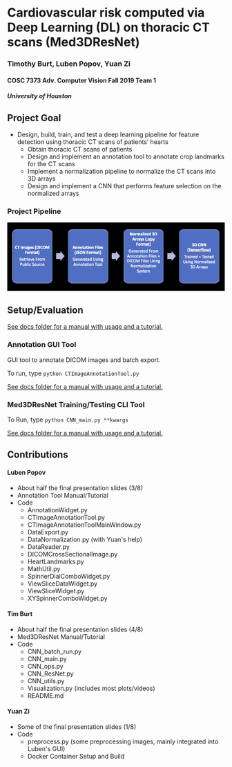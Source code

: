 # Cardiovascular risk computed via Deep Learning (DL) on thoracic CT scans (Med3DResNet)

### Timothy Burt, Luben Popov, Yuan Zi
#### COSC 7373 Adv. Computer Vision Fall 2019 Team 1
##### University of Houston

## Project Goal
+ Design, build, train, and test a deep learning pipeline for feature detection using thoracic CT scans of patients’ hearts
  + Obtain thoracic CT scans of patients
  + Design and implement an annotation tool to annotate crop landmarks for the CT scans
  + Implement a normalization pipeline to normalize the CT scans into 3D arrays
  + Design and implement a CNN that performs feature selection on the normalized arrays
 
### Project Pipeline
![image](images/project_pipeline.png)

## Setup/Evaluation
[See docs folder for a manual with usage and a tutorial.](documentation/SetupTutorial.pdf)

### Annotation GUI Tool
GUI tool to annotate DICOM images and batch export.

To run, type `python CTImageAnnotationTool.py`

[See docs folder for a manual with usage and a tutorial.](documentation/CTImageAnnotationToolManual.pdf)

### Med3DResNet Training/Testing CLI Tool
To Run, type `python CNN_main.py **kwargs`

[See docs folder for a manual with usage and a tutorial.](documentation/Med3DResNetManual.pdf)

## Contributions

#### Luben Popov
* About half the final presentation slides (3/8)
* Annotation Tool Manual/Tutorial
* Code
  * AnnotationWidget.py
  * CTImageAnnotationTool.py
  * CTImageAnnotationToolMainWindow.py
  * DataExport.py
  * DataNormalization.py (with Yuan's help)
  * DataReader.py
  * DICOMCrossSectionalImage.py
  * HeartLandmarks.py
  * MathUtil.py
  * SpinnerDialComboWidget.py
  * ViewSliceDataWidget.py
  * ViewSliceWidget.py
  * XYSpinnerComboWidget.py
  
#### Tim Burt
* About half the final presentation slides (4/8)
* Med3DResNet Manual/Tutorial
* Code
    * CNN_batch_run.py
    * CNN_main.py
    * CNN_ops.py
    * CNN_ResNet.py
    * CNN_utils.py
    * Visualization.py (includes most plots/videos)
    * README.md
    
#### Yuan Zi
* Some of the final presentation slides (1/8)
* Code
  * preprocess.py (some preprocessing images, mainly integrated into Luben's GUI)
  * Docker Container Setup and Build
  
  




